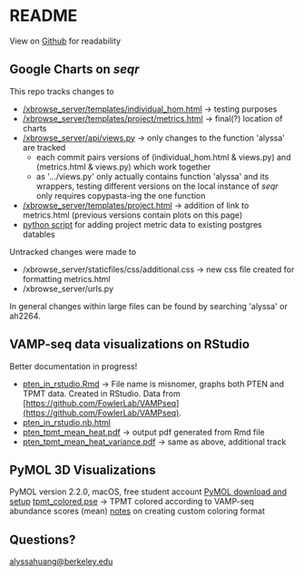 # README #
View on [Github](https://github.com/alyssahuang/leklab) for readability
## Google Charts on *seqr* ##
This repo tracks changes to 
* [/xbrowse_server/templates/individual_hom.html](https://github.com/alyssahuang/leklab/blob/master/:seqr:code:seqr:xbrowse_server:templates:individual:individual_hom.html)       -> testing purposes
* [/xbrowse_server/templates/project/metrics.html](https://github.com/alyssahuang/leklab/blob/master/metrics.html)      -> final(?) location of charts
* [/xbrowse_server/api/views.py](https://github.com/alyssahuang/leklab/blob/master/:seqr:code:seqr:xbrowse_server:api:views.py)                        -> only changes to the function 'alyssa' are tracked
  * each commit pairs versions of (individual_hom.html & views.py) and (metrics.html & views.py) which work together
  * as '.../views.py' only actually contains function 'alyssa' and its wrappers, testing different versions on the local instance of *seqr* only requires copypasta-ing the one function
* [/xbrowse_server/templates/project.html](https://github.com/alyssahuang/leklab/blob/master/project.html)              -> addition of link to metrics.html (previous versions contain plots on this page)
* [python script](https://github.com/alyssahuang/leklab/blob/master/upload_to_postgres_script.py) for adding project metric data to existing postgres datables


Untracked changes were made to 
* /xbrowse_server/staticfiles/css/additional.css        -> new css file created for formatting metrics.html
* /xbrowse_server/urls.py

In general changes within large files can be found by searching 'alyssa' or ah2264.

## VAMP-seq data visualizations on RStudio ##
Better documentation in progress!
* [pten_in_rstudio.Rmd](https://github.com/alyssahuang/leklab/blob/master/pten_in_rstudio.Rmd)                                   -> File name is misnomer, graphs both PTEN and TPMT data. Created in RStudio. Data from [https://github.com/FowlerLab/VAMPseq](https://github.com/FowlerLab/VAMPseq).
* [pten_in_rstudio.nb.html](https://github.com/alyssahuang/leklab/raw/master/pten_in_rstudio.nb.html)
* [pten_tpmt_mean_heat.pdf](https://github.com/alyssahuang/leklab/blob/master/pten_tpmt_mean_heat.pdf)                               -> output pdf generated from Rmd file
* [pten_tpmt_mean_heat_variance.pdf](https://github.com/alyssahuang/leklab/blob/master/pten_tpmt_mean_heat_variance.pdf)                      -> same as above, additional track
## PyMOL 3D Visualizations ##
PyMOL version 2.2.0, macOS, free student account
[PyMOL download and setup](https://pymol.org/2/) 
[tpmt_colored.pse](https://github.com/alyssahuang/leklab/blob/master/tpmt_colored.pse)                                        -> TPMT colored according to VAMP-seq abundance scores (mean)
[notes](https://github.com/alyssahuang/leklab/blob/master/pymol_notes.txt) on creating custom coloring format

## Questions? ##
alyssahuang@berkeley.edu



